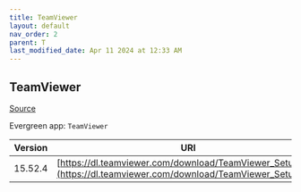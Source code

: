 ```yaml
---
title: TeamViewer
layout: default
nav_order: 2
parent: T
last_modified_date: Apr 11 2024 at 12:33 AM
---
```


## TeamViewer

[Source](https://www.teamviewer.com/)

Evergreen app: `TeamViewer`

| Version | URI                                                                                                                |
| ------- | ------------------------------------------------------------------------------------------------------------------ |
| 15.52.4 | [https://dl.teamviewer.com/download/TeamViewer_Setup.exe](https://dl.teamviewer.com/download/TeamViewer_Setup.exe) |
